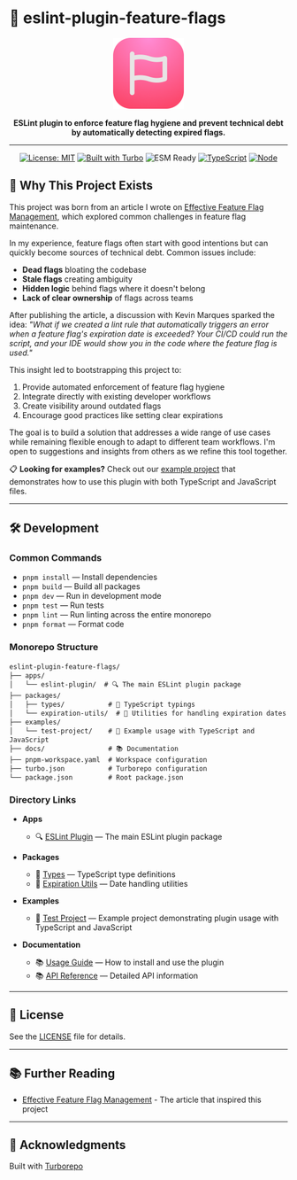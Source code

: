 # 🚀 eslint-plugin-feature-flags

<p align="center">
  <img src="./assets/icon.svg" width="128" height="128" alt="Eslint Plugin Feature Flags Logo" />
</p>

<div align="center">
  <b>ESLint plugin to enforce feature flag hygiene and prevent technical debt by automatically detecting expired flags.</b>
</div>

---

<div align="center">
  
  <!-- Badges -->
  <a href="https://opensource.org/licenses/MIT"><img src="https://img.shields.io/badge/License-MIT-blue.svg" alt="License: MIT"></a>
  <a href="https://turbo.build/"><img src="https://img.shields.io/badge/Built%20with-Turborepo-blueviolet" alt="Built with Turbo"></a>
  <img src="https://img.shields.io/badge/ESM-Ready-green" alt="ESM Ready">
  <a href="https://www.typescriptlang.org/"><img src="https://img.shields.io/badge/TypeScript-007ACC?logo=typescript&logoColor=white" alt="TypeScript"></a>
  <a href="https://nodejs.org"><img src="https://img.shields.io/badge/node-v18+-green.svg" alt="Node"></a>
</div>

## 🌱 Why This Project Exists

This project was born from an article I wrote on [Effective Feature Flag Management](https://arnaudzg.substack.com/p/effective-feature-flag-management), which explored common challenges in feature flag maintenance.

In my experience, feature flags often start with good intentions but can quickly become sources of technical debt. Common issues include:

- **Dead flags** bloating the codebase
- **Stale flags** creating ambiguity
- **Hidden logic** behind flags where it doesn't belong
- **Lack of clear ownership** of flags across teams

After publishing the article, a discussion with Kevin Marques sparked the idea: *"What if we created a lint rule that automatically triggers an error when a feature flag's expiration date is exceeded? Your CI/CD could run the script, and your IDE would show you in the code where the feature flag is used."*

This insight led to bootstrapping this project to:

1. Provide automated enforcement of feature flag hygiene
2. Integrate directly with existing developer workflows
3. Create visibility around outdated flags
4. Encourage good practices like setting clear expirations

The goal is to build a solution that addresses a wide range of use cases while remaining flexible enough to adapt to different team workflows. I'm open to suggestions and insights from others as we refine this tool together.

📋 **Looking for examples?** Check out our [example project](./examples/test-project/) that demonstrates how to use this plugin with both TypeScript and JavaScript files.

---

## 🛠️ Development

### Common Commands

- `pnpm install` — Install dependencies
- `pnpm build` — Build all packages
- `pnpm dev` — Run in development mode
- `pnpm test` — Run tests
- `pnpm lint` — Run linting across the entire monorepo
- `pnpm format` — Format code

### Monorepo Structure

```
eslint-plugin-feature-flags/
├── apps/
│   └── eslint-plugin/  # 🔍 The main ESLint plugin package
├── packages/
│   ├── types/           # 📝 TypeScript typings
│   └── expiration-utils/  # 🧩 Utilities for handling expiration dates
├── examples/
│   └── test-project/    # 🧪 Example usage with TypeScript and JavaScript
├── docs/                # 📚 Documentation
├── pnpm-workspace.yaml  # Workspace configuration
├── turbo.json           # Turborepo configuration
└── package.json         # Root package.json
```

### Directory Links

- **Apps**

  - 🔍 [ESLint Plugin](./apps/eslint-plugin/) — The main ESLint plugin package

- **Packages**
  - 📝 [Types](./packages/types/) — TypeScript type definitions
  - 🧩 [Expiration Utils](./packages/expiration-utils/) — Date handling utilities

- **Examples**
  - 🧪 [Test Project](./examples/test-project/) — Example project demonstrating plugin usage with TypeScript and JavaScript

- **Documentation**
  - 📚 [Usage Guide](./docs/USAGE.md) — How to install and use the plugin
  - 📚 [API Reference](./docs/API.md) — Detailed API information

---

## 📄 License

See the [LICENSE](LICENSE) file for details.

---

## 📚 Further Reading

- [Effective Feature Flag Management](https://arnaudzg.substack.com/p/effective-feature-flag-management) - The article that inspired this project

---

## 🙏 Acknowledgments

Built with [Turborepo](https://turbo.build/)
